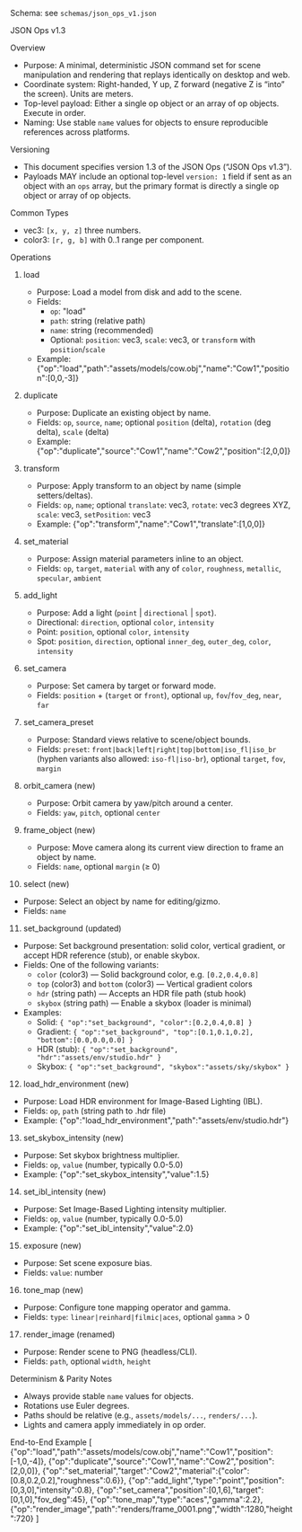 Schema: see `schemas/json_ops_v1.json`

JSON Ops v1.3

Overview
- Purpose: A minimal, deterministic JSON command set for scene manipulation and rendering that replays identically on desktop and web.
- Coordinate system: Right-handed, Y up, Z forward (negative Z is “into” the screen). Units are meters.
- Top-level payload: Either a single op object or an array of op objects. Execute in order.
- Naming: Use stable `name` values for objects to ensure reproducible references across platforms.

Versioning
- This document specifies version 1.3 of the JSON Ops (“JSON Ops v1.3”).
- Payloads MAY include an optional top-level `version: 1` field if sent as an object with an `ops` array, but the primary format is directly a single op object or array of op objects.

Common Types
- vec3: `[x, y, z]` three numbers.
- color3: `[r, g, b]` with 0..1 range per component.

Operations
1) load
   - Purpose: Load a model from disk and add to the scene.
   - Fields:
     - `op`: "load"
     - `path`: string (relative path)
     - `name`: string (recommended)
     - Optional: `position`: vec3, `scale`: vec3, or `transform` with `position`/`scale`
   - Example: {"op":"load","path":"assets/models/cow.obj","name":"Cow1","position":[0,0,-3]}

2) duplicate
   - Purpose: Duplicate an existing object by name.
   - Fields: `op`, `source`, `name`; optional `position` (delta), `rotation` (deg delta), `scale` (delta)
   - Example: {"op":"duplicate","source":"Cow1","name":"Cow2","position":[2,0,0]}

3) transform
   - Purpose: Apply transform to an object by name (simple setters/deltas).
   - Fields: `op`, `name`; optional `translate`: vec3, `rotate`: vec3 degrees XYZ, `scale`: vec3, `setPosition`: vec3
   - Example: {"op":"transform","name":"Cow1","translate":[1,0,0]}

4) set_material
   - Purpose: Assign material parameters inline to an object.
   - Fields: `op`, `target`, `material` with any of `color`, `roughness`, `metallic`, `specular`, `ambient`

5) add_light
   - Purpose: Add a light (`point` | `directional` | `spot`).
   - Directional: `direction`, optional `color`, `intensity`
   - Point: `position`, optional `color`, `intensity`
   - Spot: `position`, `direction`, optional `inner_deg`, `outer_deg`, `color`, `intensity`

6) set_camera
   - Purpose: Set camera by target or forward mode.
   - Fields: `position` + (`target` or `front`), optional `up`, `fov`/`fov_deg`, `near`, `far`

7) set_camera_preset
   - Purpose: Standard views relative to scene/object bounds.
   - Fields: `preset`: `front|back|left|right|top|bottom|iso_fl|iso_br` (hyphen variants also allowed: `iso-fl|iso-br`), optional `target`, `fov`, `margin`

8) orbit_camera (new)
   - Purpose: Orbit camera by yaw/pitch around a center.
   - Fields: `yaw`, `pitch`, optional `center`

9) frame_object (new)
   - Purpose: Move camera along its current view direction to frame an object by name.
   - Fields: `name`, optional `margin` (≥ 0)

10) select (new)
   - Purpose: Select an object by name for editing/gizmo.
   - Fields: `name`

11) set_background (updated)
   - Purpose: Set background presentation: solid color, vertical gradient, or accept HDR reference (stub), or enable skybox.
   - Fields: One of the following variants:
     - `color` (color3) — Solid background color, e.g. `[0.2,0.4,0.8]`
     - `top` (color3) and `bottom` (color3) — Vertical gradient colors
     - `hdr` (string path) — Accepts an HDR file path (stub hook)
     - `skybox` (string path) — Enable a skybox (loader is minimal)
   - Examples:
     - Solid: `{ "op":"set_background", "color":[0.2,0.4,0.8] }`
     - Gradient: `{ "op":"set_background", "top":[0.1,0.1,0.2], "bottom":[0.0,0.0,0.0] }`
     - HDR (stub): `{ "op":"set_background", "hdr":"assets/env/studio.hdr" }`
     - Skybox: `{ "op":"set_background", "skybox":"assets/sky/skybox" }`

12) load_hdr_environment (new)
   - Purpose: Load HDR environment for Image-Based Lighting (IBL).
   - Fields: `op`, `path` (string path to .hdr file)
   - Example: {"op":"load_hdr_environment","path":"assets/env/studio.hdr"}

13) set_skybox_intensity (new)
   - Purpose: Set skybox brightness multiplier.
   - Fields: `op`, `value` (number, typically 0.0-5.0)
   - Example: {"op":"set_skybox_intensity","value":1.5}

14) set_ibl_intensity (new)
   - Purpose: Set Image-Based Lighting intensity multiplier.
   - Fields: `op`, `value` (number, typically 0.0-5.0)
   - Example: {"op":"set_ibl_intensity","value":2.0}

15) exposure (new)
   - Purpose: Set scene exposure bias.
   - Fields: `value`: number

16) tone_map (new)
   - Purpose: Configure tone mapping operator and gamma.
   - Fields: `type`: `linear|reinhard|filmic|aces`, optional `gamma` > 0

17) render_image (renamed)
   - Purpose: Render scene to PNG (headless/CLI).
   - Fields: `path`, optional `width`, `height`

Determinism & Parity Notes
- Always provide stable `name` values for objects.
- Rotations use Euler degrees.
- Paths should be relative (e.g., `assets/models/...`, `renders/...`).
- Lights and camera apply immediately in op order.

End-to-End Example
[
  {"op":"load","path":"assets/models/cow.obj","name":"Cow1","position":[-1,0,-4]},
  {"op":"duplicate","source":"Cow1","name":"Cow2","position":[2,0,0]},
  {"op":"set_material","target":"Cow2","material":{"color":[0.8,0.2,0.2],"roughness":0.6}},
  {"op":"add_light","type":"point","position":[0,3,0],"intensity":0.8},
  {"op":"set_camera","position":[0,1,6],"target":[0,1,0],"fov_deg":45},
  {"op":"tone_map","type":"aces","gamma":2.2},
  {"op":"render_image","path":"renders/frame_0001.png","width":1280,"height":720}
]
